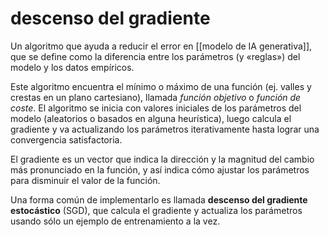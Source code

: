 # descenso del gradiente
Un algoritmo que ayuda a reducir el error en [[modelo de IA generativa]], que se define como la diferencia entre los parámetros (y «reglas») del modelo y los datos empíricos.

Este algoritmo encuentra el mínimo o máximo de una función (ej. valles y crestas en un plano cartesiano), llamada *función objetivo* o *función de coste*. El algoritmo se inicia con valores iniciales de los parámetros del modelo (aleatorios o basados en alguna heurística), luego calcula el gradiente y va actualizando los parámetros iterativamente hasta lograr una convergencia satisfactoria.

El gradiente es un vector que indica la dirección y la magnitud del cambio más pronunciado en la función, y así indica cómo ajustar los parámetros para disminuir el valor de la función.

Una forma común de implementarlo es llamada **descenso del gradiente estocástico** (SGD), que calcula el gradiente y actualiza los parámetros usando sólo un ejemplo de entrenamiento a la vez.
